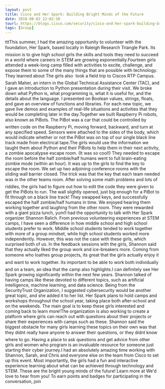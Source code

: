```yaml
---
layout: post
title: Cisco and Her Spark: Building Bright Minds of the Future
date: 2018-08-02 12:02:10
tourl: https://blogs.cisco.com/security/cisco-and-her-spark-building-bright-minds-of-the-future
tags: [Group]
---
```

tttThis summer, I had the amazing opportunity to volunteer with the foundation, Her Spark, based locally in Raleigh Research Triangle Park. Its mission is to give high school girls the skills and tools they need to succeed in a world where careers in STEM are growing exponentially.Fourteen girls attended a week-long camp filled with activities to excite, challenge, and expose them to some of the many things that are possible with technology. They learned about The girls also  took a field trip to Ciscos RTP Campus. Sarah Maher, an intern in the Global Technical Assistance Center (TAC), and I gave an introduction to Python presentation during their visit. We broke down what Python is, what programming is, what it is useful for, and the details about the language. I presented on Boolean values, strings, floats, and gave an overview of functions and libraries. For each new topic, we gave live demos and examples of real-life situations and activities that they would be completing later in the day.Together we built Raspberry Pi robots, also known as PiBots. The PiBot was a car that could be controlled by written code on the Raspberry Pi, moving forward, backward, and turn at any specified speed. Sensors were attached to the sides of the body, which would indicate whether or not the PiBot was on top of our single black line track made from electrical tape.The girls would use the information we taught them about Python and their PiBots to help them in their next activity, a zombie apocalypse escape room. (It was so cool!) They needed to escape the room before the half zombie/half humans went to full brain-eating zombie mode (within an hour). It was up to the girls to find the key to escape the room. We set up two adjoining conference rooms with the sliding wall barrier closed. The trick was that the key that each team needed was in the other teams room. After solving some math problems and lots of riddles, the girls had to figure out how to edit the code they were given to get the PiBots to run. The wall slightly opened, just big enough for a PiBot to fit through on a black line track! They swapped keys, and successfully escaped the half zombie/half humans in time. We enjoyed hearing them working together and laughing from the other room. They were rewarded with a giant pizza lunch, yum!I had the opportunity to talk with Her Spark organizer Shannon Ralich. From previous volunteering experiences at STEM camps, I have seen a difference in how middle school and high school students prefer to work. Middle school students tended to work together with more of a group mindset, while high school students worked more independently. However, this was not the case with these girls, which surprised both of us. In the feedback sessions with the girls, Shannon said that they actually liked the group work and ice-breakers more. Coming from someone who loathes group projects, its great that the girls actually enjoy it and want to work together. Its important to be able to work both individually and on a team, an idea that the camp also highlights.I can definitely see Her Spark growing significantly within the next few years. Shannon talked of having camps like these devoted to different topics, such as artificial intelligence, machine learning, and data science. Being from the SecurityTrust Organization, I suggested cybersecurity would be another great topic, and she added it to her list. Her Spark plans to hold camps and workshops throughout the school year, taking place both after-school and on the weekends. The main goal is to keep these girls interested and coming back to learn more!The organization is also working to create a platform where girls can reach out with questions about their projects or share their experiences with camps such as these. Shannon said the biggest obstacle for many girls learning these topics on their own was that they didnt really have anyone to answer their questions, or they didnt know where to go. Having a place to ask questions and get advice from other girls and women who program is an invaluable resource for someone just starting their cyber journey.I had an absolutely amazing time working with Shannon, Sarah, and Chris and everyone else on the team from Cisco to set up this event. Most importantly, the girls had a fun and interactive experience learning about what can be achieved through technology and STEM. These are the bright young minds of the future! Learn more at We'd love to hear from you! To earn points and badges for participating in the conversation, join 